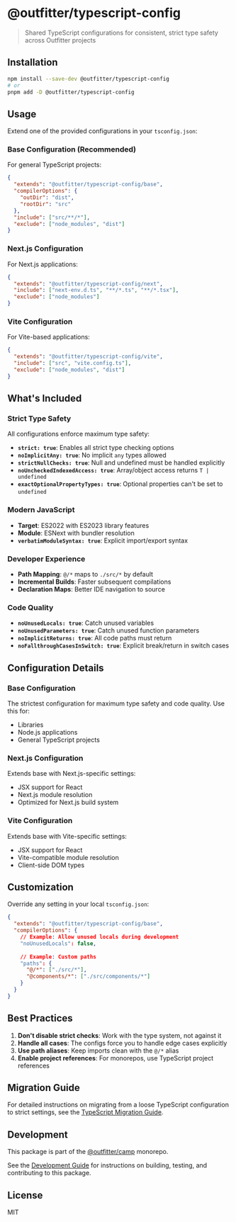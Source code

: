 # @outfitter/typescript-config

> Shared TypeScript configurations for consistent, strict type safety across Outfitter projects

## Installation

```bash
npm install --save-dev @outfitter/typescript-config
# or
pnpm add -D @outfitter/typescript-config
```

## Usage

Extend one of the provided configurations in your `tsconfig.json`:

### Base Configuration (Recommended)

For general TypeScript projects:

```json
{
  "extends": "@outfitter/typescript-config/base",
  "compilerOptions": {
    "outDir": "dist",
    "rootDir": "src"
  },
  "include": ["src/**/*"],
  "exclude": ["node_modules", "dist"]
}
```

### Next.js Configuration

For Next.js applications:

```json
{
  "extends": "@outfitter/typescript-config/next",
  "include": ["next-env.d.ts", "**/*.ts", "**/*.tsx"],
  "exclude": ["node_modules"]
}
```

### Vite Configuration

For Vite-based applications:

```json
{
  "extends": "@outfitter/typescript-config/vite",
  "include": ["src", "vite.config.ts"],
  "exclude": ["node_modules", "dist"]
}
```

## What's Included

### Strict Type Safety

All configurations enforce maximum type safety:

- **`strict: true`**: Enables all strict type checking options
- **`noImplicitAny: true`**: No implicit `any` types allowed
- **`strictNullChecks: true`**: Null and undefined must be handled explicitly
- **`noUncheckedIndexedAccess: true`**: Array/object access returns `T | undefined`
- **`exactOptionalPropertyTypes: true`**: Optional properties can't be set to `undefined`

### Modern JavaScript

- **Target**: ES2022 with ES2023 library features
- **Module**: ESNext with bundler resolution
- **`verbatimModuleSyntax: true`**: Explicit import/export syntax

### Developer Experience

- **Path Mapping**: `@/*` maps to `./src/*` by default
- **Incremental Builds**: Faster subsequent compilations
- **Declaration Maps**: Better IDE navigation to source

### Code Quality

- **`noUnusedLocals: true`**: Catch unused variables
- **`noUnusedParameters: true`**: Catch unused function parameters
- **`noImplicitReturns: true`**: All code paths must return
- **`noFallthroughCasesInSwitch: true`**: Explicit break/return in switch cases

## Configuration Details

### Base Configuration

The strictest configuration for maximum type safety and code quality. Use this for:
- Libraries
- Node.js applications
- General TypeScript projects

### Next.js Configuration

Extends base with Next.js-specific settings:
- JSX support for React
- Next.js module resolution
- Optimized for Next.js build system

### Vite Configuration

Extends base with Vite-specific settings:
- JSX support for React
- Vite-compatible module resolution
- Client-side DOM types

## Customization

Override any setting in your local `tsconfig.json`:

```json
{
  "extends": "@outfitter/typescript-config/base",
  "compilerOptions": {
    // Example: Allow unused locals during development
    "noUnusedLocals": false,
    
    // Example: Custom paths
    "paths": {
      "@/*": ["./src/*"],
      "@components/*": ["./src/components/*"]
    }
  }
}
```

## Best Practices

1. **Don't disable strict checks**: Work with the type system, not against it
2. **Handle all cases**: The configs force you to handle edge cases explicitly
3. **Use path aliases**: Keep imports clean with the `@/*` alias
4. **Enable project references**: For monorepos, use TypeScript project references

## Migration Guide

For detailed instructions on migrating from a loose TypeScript configuration to strict settings, see the [TypeScript Migration Guide](../../docs/migration/loose-to-strict-typescript.md).

## Development

This package is part of the [@outfitter/camp](https://github.com/outfitter-dev/camp) monorepo.

See the [Development Guide](../../docs/contributing/development.md) for instructions on building, testing, and contributing to this package.

## License

MIT